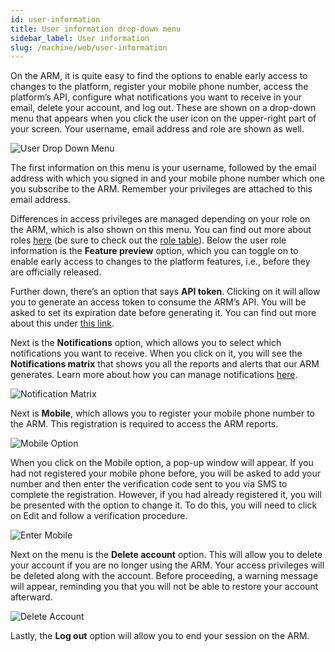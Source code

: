 ```yaml
---
id: user-information
title: User information drop-down menu
sidebar_label: User information
slug: /machine/web/user-information
---
```


On the ARM, it is quite easy to
find the options to enable early
access to changes to the platform,
register your mobile phone number,
access the platform’s API,
configure what notifications you
want to receive in your email,
delete your account,
and log out.
These are shown on a drop-down
menu that appears when you click
the user icon on the upper-right
part of your screen.
Your username,
email address and role
are shown as well.

![User Drop Down Menu](https://res.cloudinary.com/fluid-attacks/image/upload/v1665497903/docs/web/drop_menu.png)

The first information on
this menu is your username,
followed by the email address
with which you signed in and
your mobile phone number which
one you subscribe to the ARM.
Remember your privileges are
attached to this email address.

Differences in access
privileges are managed depending
on your role on the ARM,
which is also shown on this menu.
You can find out
more about roles
[here](/machine/web/groups/roles)
(be sure to check out the
[role table](/machine/web/groups/roles/#roles-table)).
Below the user role information is
the **Feature preview** option,
which you can toggle on to enable
early access to changes to the
platform features,
i.e.,
before they are officially released.

Further down,
there’s an option that says **API token**.
Clicking on it will allow you to
generate an access token to
consume the ARM’s API.
You will be asked to set its
expiration date before generating it.
You can find out more about
this under
[this link](/machine/api/#using-the-asm-api-token).

Next is the
**Notifications** option,
which allows you to select
which notifications you
want to receive.
When you click on it,
you will see the
**Notifications matrix**
that shows you all the
reports and alerts that
our ARM generates.
Learn more about how you
can manage notifications
[here](/machine/web/notifications).

![Notification Matrix](https://res.cloudinary.com/fluid-attacks/image/upload/v1665497944/docs/web/matrix_notification.png)

Next is **Mobile**,
which allows you to
register your mobile
phone number to the ARM.
This registration is
required to access
the ARM reports.

![Mobile Option](https://res.cloudinary.com/fluid-attacks/image/upload/v1665497976/docs/web/mobile.png)

When you click on
the Mobile option,
a pop-up window will appear.
If you had not registered
your mobile phone before,
you will be asked to
add your number and then
enter the verification code
sent to you via SMS to
complete the registration.
However,
if you had already registered it,
you will be presented with
the option to change it.
To do this,
you will need to click on
Edit and follow a verification
procedure.

![Enter Mobile](https://res.cloudinary.com/fluid-attacks/image/upload/v1665498003/docs/web/edit_mobile.png)

Next on the menu is the
**Delete account** option.
This will allow you to delete
your account if you are no
longer using the ARM.
Your access privileges will
be deleted along with the account.
Before proceeding, a warning
message will appear, reminding
you that you will not be able
to restore your account afterward.

![Delete Account](https://res.cloudinary.com/fluid-attacks/image/upload/v1665498003/docs/web/edit_mobile.png)

Lastly, the **Log out**
option will allow you to end
your session on the ARM.
